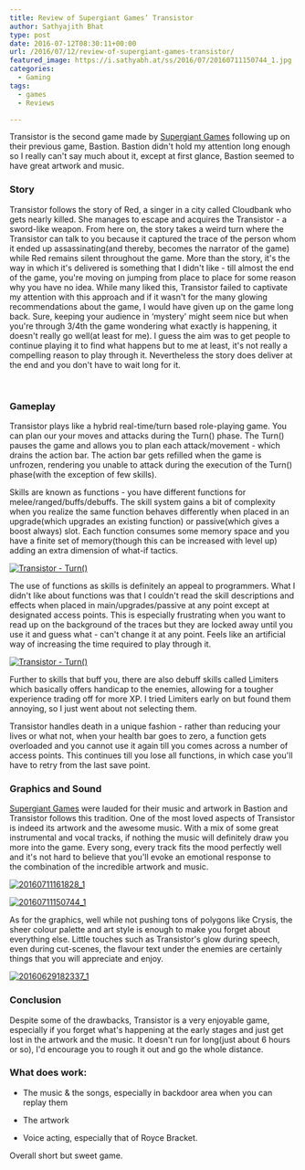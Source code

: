```yaml
---
title: Review of Supergiant Games’ Transistor
author: Sathyajith Bhat
type: post
date: 2016-07-12T08:30:11+00:00
url: /2016/07/12/review-of-supergiant-games-transistor/
featured_image: https://i.sathyabh.at/ss/2016/07/20160711150744_1.jpg
categories:
  - Gaming
tags:
  - games
  - Reviews

---
```

Transistor is the second game made by <a href="https://www.supergiantgames.com/" target="_blank">Supergiant Games</a> following up on their previous game, Bastion. Bastion didn't hold my attention long enough so I really can't say much about it, except at first glance, Bastion seemed to have great artwork and music.

### Story

Transistor follows the story of Red, a singer in a city called Cloudbank who gets nearly killed. She manages to escape and acquires the Transistor - a sword-like weapon. From here on, the story takes a weird turn where the Transistor can talk to you because it captured the trace of the person whom it ended up assassinating(and thereby, becomes the narrator of the game) while Red remains silent throughout the game. More than the story, it's the way in which it's delivered is something that I didn't like - till almost the end of the game, you're moving on jumping from place to place for some reason why you have no idea. While many liked this, Transistor failed to captivate my attention with this approach and if it wasn't for the many glowing recommendations about the game, I would have given up on the game long back. Sure, keeping your audience in &#8216;mystery' might seem nice but when you're through 3/4th the game wondering what exactly is happening, it doesn't really go well(at least for me). I guess the aim was to get people to continue playing it to find what happens but to me at least, it's not really a compelling reason to play through it. Nevertheless the story does deliver at the end and you don't have to wait long for it.

&nbsp;

### Gameplay

Transistor plays like a hybrid real-time/turn based role-playing game. You can plan our your moves and attacks during the Turn() phase. The Turn() pauses the game and allows you to plan each attack/movement - which drains the action bar. The action bar gets refilled when the game is unfrozen, rendering you unable to attack during the execution of the Turn() phase(with the exception of few skills).

Skills are known as functions - you have different functions for melee/ranged/buffs/debuffs. The skill system gains a bit of complexity when you realize the same function behaves differently when placed in an upgrade(which upgrades an existing function) or passive(which gives a boost always) slot. Each function consumes some memory space and you have a finite set of memory(though this can be increased with level up) adding an extra dimension of what-if tactics.

[<img class="aligncenter size-full wp-image-1443" src="https://i.sathyabh.at/ss/2016/07/20160629182528_1.jpg" alt="Transistor - Turn()"   />][1]

The use of functions as skills is definitely an appeal to programmers. What I didn't like about functions was that I couldn't read the skill descriptions and effects when placed in main/upgrades/passive at any point except at designated access points. This is especially frustrating when you want to read up on the background of the traces but they are locked away until you use it and guess what - can't change it at any point. Feels like an artificial way of increasing the time required to play through it.

[<img class="aligncenter size-full wp-image-1444" src="https://i.sathyabh.at/ss/2016/07/20160630235158_1.jpg" alt="Transistor - Turn()"   />][2]

Further to skills that buff you, there are also debuff skills called Limiters which basically offers handicap to the enemies, allowing for a tougher experience trading off for more XP. I tried Limiters early on but found them annoying, so I just went about not selecting them.

Transistor handles death in a unique fashion - rather than reducing your lives or what not, when your health bar goes to zero, a function gets overloaded and you cannot use it again till you comes across a number of access points. This continues till you lose all functions, in which case you'll have to retry from the last save point.

### Graphics and Sound

[Supergiant Games][3] were lauded for their music and artwork in Bastion and Transistor follows this tradition. One of the most loved aspects of Transistor is indeed its artwork and the awesome music. With a mix of some great instrumental and vocal tracks, if nothing the music will definitely draw you more into the game. Every song, every track fits the mood perfectly well and it's not hard to believe that you'll evoke an emotional response to the combination of the incredible artwork and music.

[<img class="aligncenter size-full wp-image-1445" src="https://i.sathyabh.at/ss/2016/07/20160711161828_1.jpg" alt="20160711161828_1"   />][4]

[<img class="aligncenter size-full wp-image-1446" src="https://i.sathyabh.at/ss/2016/07/20160711150744_1.jpg" alt="20160711150744_1"   />][5]

As for the graphics, well while not pushing tons of polygons like Crysis, the sheer colour palette and art style is enough to make you forget about everything else. Little touches such as Transistor's glow during speech, even during cut-scenes, the flavour text under the enemies are certainly things that you will appreciate and enjoy.

[<img class="aligncenter size-full wp-image-1447" src="https://i.sathyabh.at/ss/2016/07/20160629182337_1.jpg" alt="20160629182337_1"   />][6]

### Conclusion

Despite some of the drawbacks, Transistor is a very enjoyable game, especially if you forget what's happening at the early stages and just get lost in the artwork and the music. It doesn't run for long(just about 6 hours or so), I'd encourage you to rough it out and go the whole distance.

### What does work:

- The music & the songs, especially in backdoor area when you can replay them
  
- The artwork
  
- Voice acting, especially that of Royce Bracket.

Overall short but sweet game.

 [1]: https://i.sathyabh.at/ss/2016/07/20160629182528_1.jpg
 [2]: https://i.sathyabh.at/ss/2016/07/20160630235158_1.jpg
 [3]: https://www.supergiantgames.com/
 [4]: https://i.sathyabh.at/ss/2016/07/20160711161828_1.jpg
 [5]: https://i.sathyabh.at/ss/2016/07/20160711150744_1.jpg
 [6]: https://i.sathyabh.at/ss/2016/07/20160629182337_1.jpg
